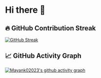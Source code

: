 # Hi there 👋

## 🔥 GitHub Contribution Streak

[![GitHub Streak](https://github-readme-streak-stats.herokuapp.com?user=Mayank02023)](https://git.io/streak-stats)

## 📈 GitHub Activity Graph

[![Mayank02023's github activity graph](https://github-readme-activity-graph.vercel.app/graph?username=Mayank02023&theme=github-compact)](https://github.com/Ashutosh00710/github-readme-activity-graph)


<!---
Mayank02023/Mayank02023 is a ✨ special ✨ repository because its `README.md` (this file) appears on your GitHub profile.
You can click the Preview link to take a look at your changes.
--->

